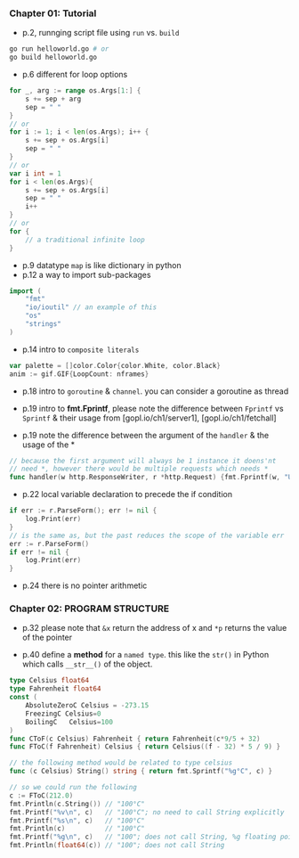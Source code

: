 ### Chapter 01: Tutorial

- p.2, runnging script file using `run` vs. `build`

```bash
go run helloworld.go # or
go build helloworld.go
```

- p.6 different for loop options
```go
for _, arg := range os.Args[1:] {
    s += sep + arg
    sep = " "
}
// or
for i := 1; i < len(os.Args); i++ {
    s += sep + os.Args[i]
    sep = " "
}
// or
var i int = 1
for i < len(os.Args){
    s += sep + os.Args[i]
    sep = " "
    i++
}
// or
for {
    // a traditional infinite loop
}
```

- p.9 datatype `map` is like dictionary in python
- p.12 a way to import sub-packages
```go
import (
    "fmt"
    "io/ioutil" // an example of this
    "os"
    "strings"
)
```

- p.14 intro to `composite literals`
```go
var palette = []color.Color{color.White, color.Black}
anim := gif.GIF{LoopCount: nframes}
```
- p.18 intro to `goroutine` & `channel`. you can consider a goroutine as thread

- p.19 intro to **fmt.Fprintf**, please note the difference between `Fprintf` vs `Sprintf` & their usage from [gopl.io/ch1/server1], [gopl.io/ch1/fetchall]

- p.19 note the difference between the argument of the `handler` & the usage of the *
```go
// because the first argument will always be 1 instance it doens'nt
// need *, however there would be multiple requests which needs *
func handler(w http.ResponseWriter, r *http.Request) {fmt.Fprintf(w, "URL.Path = %q\n", r.URL.Path)}
```

- p.22 local variable declaration to precede the if condition
```go
if err := r.ParseForm(); err != nil {
    log.Print(err)
}
// is the same as, but the past reduces the scope of the variable err
err := r.ParseForm()
if err != nil {
    log.Print(err)
}
```

- p.24 there is no pointer arithmetic


### Chapter 02: PROGRAM STRUCTURE


- p.32 please note that `&x` return the address of x and `*p` returns the value of the pointer

- p.40 define a **method** for a `named type`. this like the `str()` in Python which calls `__str__()` of the object.
```go
type Celsius float64
type Fahrenheit float64
const (
    AbsoluteZeroC Celsius = -273.15
    FreezingC Celsius=0
    BoilingC   Celsius=100
)
func CToF(c Celsius) Fahrenheit { return Fahrenheit(c*9/5 + 32) 
func FToC(f Fahrenheit) Celsius { return Celsius((f - 32) * 5 / 9) }

// the following method would be related to type celsius
func (c Celsius) String() string { return fmt.Sprintf("%g°C", c) }

// so we could run the following
c := FToC(212.0)
fmt.Println(c.String()) // "100°C"
fmt.Printf("%v\n", c)   // "100°C"; no need to call String explicitly
fmt.Printf("%s\n", c)   // "100°C"
fmt.Println(c)          // "100°C"
fmt.Printf("%g\n", c)   // "100"; does not call String, %g floating point number
fmt.Println(float64(c)) // "100"; does not call String
```

